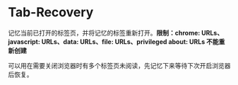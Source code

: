 # Tab-Recovery

记忆当前已打开的标签页，并将记忆的标签重新打开。**限制：chrome: URLs、javascript: URLs、data: URLs、file: URLs、privileged about: URLs 不能重新创建**

可以用在需要关闭浏览器时有多个标签页未阅读，先记忆下来等待下次开启浏览器后恢复。
